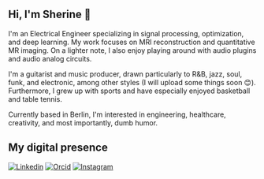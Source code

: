 ##  Hi, I'm Sherine 🌿

I'm an Electrical Engineer specializing in signal processing, optimization, and deep learning. My work focuses on MRI reconstruction and quantitative MR imaging. On a lighter note, I also enjoy playing around with audio plugins and audio analog circuits.

I'm a guitarist and music producer, drawn particularly to R&B, jazz, soul, funk, and electronic, among other styles (I will upload some things soon 😊). Furthermore, I grew up with sports and have especially enjoyed basketball and table tennis.

Currently based in Berlin, I'm interested in engineering, healthcare, creativity, and most importantly, dumb humor.

## My digital presence
[![Linkedin](https://img.shields.io/badge/linkedin-%230077B5.svg?style=for-the-badge&logo=linkedin&logoColor=white)](https://www.linkedin.com/in/sherinebrahma/)
[![Orcid](https://img.shields.io/badge/orcid-A6CE39?style=for-the-badge&logo=orcid&logoColor=white)](https://orcid.org/0000-0003-4340-6513)
[![Instagram](https://img.shields.io/badge/Instagram-%23E4405F.svg?style=for-the-badge&logo=Instagram&logoColor=white)](https://www.instagram.com/sherinebrahma/)


